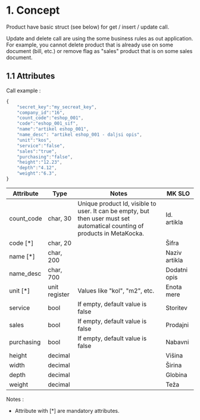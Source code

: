
# 1. Concept

Product have basic struct (see below) for get / insert / update call. 

Update and delete call are using the some business rules as out application. For example, you cannot delete product that is already use on some document (bill, etc.) or remove flag as "sales" product that is on some sales document. 

## 1.1 Attributes
Call example :
```javascript
{
    "secret_key":"my_secreat_key",
    "company_id":"16",
    "count_code":"eshop_001",
    "code":"eshop_001_sif",
    "name":"artikel eshop_001",
    "name_desc": "artikel eshop_001 - daljsi opis",    
    "unit":"kos",
    "service":"false",
    "sales":"true",
    "purchasing":"false",
    "height":"12.23",
    "depth":"4.12",
    "weight":"6.3",
}
```

Attribute                 | Type | Notes| MK SLO |
--------------------------|------|------|--------|
count_code                | char, 30 | Unique product Id, visible to user. It can be empty, but then user must set automatical counting of products in MetaKocka. | Id. artikla |
code [*]                  | char, 20 | | Šifra |
name [*]                  | char, 200 | | Naziv artikla |
name_desc                 | char, 700 | | Dodatni opis |
unit [*]                  | unit register | Values like "kol", "m2", etc. | Enota mere |
service                   | bool | If empty, default value is false | Storitev |
sales                     | bool | If empty, default value is false | Prodajni |
purchasing                | bool | If empty, default value is false | Nabavni |
height                    | decimal |  | Višina |
width                     | decimal |  | Širina |
depth                     | decimal |  | Globina |
weight                    | decimal |  | Teža |

Notes :
* Attribute with [*] are mandatory attributes.
